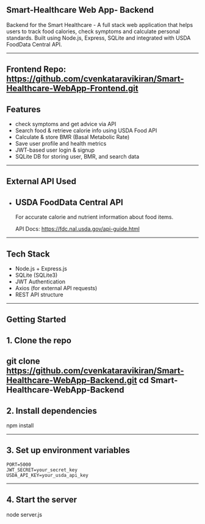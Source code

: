 Smart-Healthcare Web App- Backend 
-------------------------------------------------------------------------------------------------------------------------------------------
Backend for the Smart Healthcare - A full stack web application that helps users to track food calories, check symptoms and calculate personal standards. Built using Node.js, Express, SQLite and integrated with USDA FoodData Central API.

------------------------------------------------------------------------------------------------------------------------------------------

Frontend Repo: https://github.com/cvenkataravikiran/Smart-Healthcare-WebApp-Frontend.git
-------------------------------------------------------------------------------------------------------------------------------------------
Features 
-------------------------------------------------------------------------------------------------------------------------------------------
* check symptoms and get advice via API
* Search food & retrieve calorie info using USDA Food API
* Calculate & store BMR (Basal Metabolic Rate)
* Save user profile and health metrics
* JWT-based user login & signup
* SQLite DB for storing user, BMR, and search data

-------------------------------------------------------------------------------------------------------------------------------------------
External API Used
-------------------------------------------------------------------------------------------------------------------------------------------

* USDA FoodData Central API
  ----------------------------------------------------------------------------------------------------------------------------------------
   For accurate calorie and nutrient information about food items.
  
   API Docs: https://fdc.nal.usda.gov/api-guide.html

-------------------------------------------------------------------------------------------------------------------------------------------
Tech Stack
-------------------------------------------------------------------------------------------------------------------------------------------
* Node.js + Express.js
* SQLite (SQLite3)
* JWT Authentication
* Axios (for external API requests)
* REST API structure
-------------------------------------------------------------------------------------------------------------------------------------------
## Getting Started

## 1. Clone the repo
    
   git clone https://github.com/cvenkataravikiran/Smart-Healthcare-WebApp-Backend.git 
   cd Smart-Healthcare-WebApp-Backend
-------------------------------------------------------------------------------------------------------------------------------------------
## 2. Install dependencies

   npm install
   
   ----------------------------------------------------------------------------------------------------------------------------------------
## 3. Set up environment variables
   
    PORT=5000
    JWT_SECRET=your_secret_key
    USDA_API_KEY=your_usda_api_key
   
  -----------------------------------------------------------------------------------------------------------------------------------------
## 4. Start the server
   
   node server.js
   

